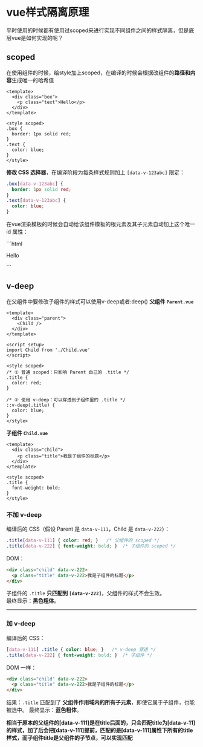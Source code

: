 # vue样式隔离原理
平时使用的时候都有使用过scoped来进行实现不同组件之间的样式隔离，但是底层vue是如何实现的呢？
## scoped
在使用组件的时候，给style加上scoped，在编译的时候会根据改组件的**路径和内容**生成唯一的哈希值
```vue
<template>
  <div class="box">
    <p class="text">Hello</p>
  </div>
</template>

<style scoped>
.box {
  border: 1px solid red;
}
.text {
  color: blue;
}
</style>

```
**修改 CSS 选择器**，在编译阶段为每条样式规则加上 `[data-v-123abc]` 限定：
```css
.box[data-v-123abc] {
  border: 1px solid red;
}
.text[data-v-123abc] {
  color: blue;
}
```
在vue渲染模板的时候会自动给该组件模板的根元素及其子元素自动加上这个唯一 id 属性：
<div class="box" data-v-123abc45></div>
<div class="box" data-v-123abc45></div>
<div class="box" data-v-123abc45></div>
```html
<div class="box" data-v-123abc>
  <p class="text" data-v-123abc>Hello</p>
</div>
```

## v-deep

在父组件中要修改子组件的样式可以使用v-deep或者:deep()
**父组件 `Parent.vue`**
```vue
<template>
  <div class="parent">
    <Child />
  </div>
</template>

<script setup>
import Child from './Child.vue'
</script>

<style scoped>
/* ① 普通 scoped：只影响 Parent 自己的 .title */
.title {
  color: red;
}

/* ② 使用 v-deep：可以穿透到子组件里的 .title */
::v-deep(.title) {
  color: blue;
}
</style>
```

**子组件 `Child.vue`**

```vue
<template>
  <div class="child">
    <p class="title">我是子组件的标题</p>
  </div>
</template>

<style scoped>
.title {
  font-weight: bold;
}
</style>
```

### 不加 v-deep

编译后的 CSS（假设 Parent 是 `data-v-111`，Child 是 `data-v-222`）：

```css
.title[data-v-111] { color: red; }   /* 父组件的 scoped */
.title[data-v-222] { font-weight: bold; }  /* 子组件的 scoped */
```

DOM：

```html
<div class="child" data-v-222>
  <p class="title" data-v-222>我是子组件的标题</p>
</div>
```

子组件的 `.title` **只匹配到 `[data-v-222]`**，父组件的样式不会生效。  
最终显示：**黑色粗体**。

---

### 加 v-deep

编译后的 CSS：

```css
[data-v-111] .title { color: blue; }   /* v-deep 穿透 */
.title[data-v-222] { font-weight: bold; }  /* 子组件 */
```

DOM 一样：

```html
<div class="child" data-v-222>
  <p class="title" data-v-222>我是子组件的标题</p>
</div>
```
结果：`.title` 匹配到了 **父组件作用域内的所有子元素**，即使它属于子组件，也能被选中。 
最终显示：**蓝色粗体**。

**相当于原本的父组件的[data-v-111]是在title后面的，只会匹配title为[data-v-11]的样式，加了后会把[data-v-111]提前，匹配的是[data-v-111]属性下所有的title样式，而子组件title是父组件的子节点，可以实现匹配**
